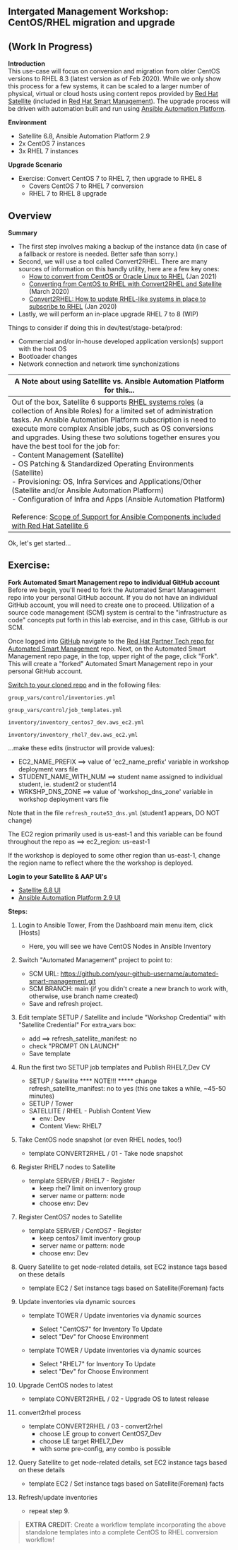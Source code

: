 Intergated Management Workshop: CentOS/RHEL migration and upgrade
-----------------------------------------------------------------
   (Work In Progress)
-----------------------------------------------------------------

**Introduction**<br>
This use-case will focus on conversion and migration from older CentOS versions to RHEL 8.3 (latest version as of Feb 2020). While we only show this process for a few systems, it can be scaled to a larger number of physical, virtual or cloud hosts using content repos provided by [Red Hat Satellite](https://www.redhat.com/en/technologies/management/satellite) (included in [Red Hat Smart Management](https://www.redhat.com/en/technologies/management/smart-management)). The upgrade process will be driven with automation built and run using [Ansible Automation Platform](https://www.redhat.com/en/technologies/management/ansible).

**Environment**
- Satellite 6.8, Ansible Automation Platform 2.9
- 2x CentOS 7 instances 
- 3x RHEL 7  instances

**Upgrade Scenario**
- Exercise: Convert CentOS 7 to RHEL 7, then upgrade to RHEL 8
    - Covers CentOS 7 to RHEL 7 conversion
    - RHEL 7 to RHEL 8 upgrade

Overview
-----------------------------------------------------------------

**Summary**<br>
- The first step involves making a backup of the instance data (in case of a fallback or restore is needed. Better safe than sorry.)
- Second, we will use a tool called Convert2RHEL. There are many sources of information on this handly utility, here are a few key ones:
    - [How to convert from CentOS or Oracle Linux to RHEL](https://access.redhat.com/articles/2360841) (Jan 2021)
    - [Converting from CentOS to RHEL with Convert2RHEL and Satellite](https://www.redhat.com/en/blog/converting-centos-rhel-convert2rhel-and-satellite) (March 2020)
    - [Convert2RHEL: How to update RHEL-like systems in place to subscribe to RHEL](https://www.redhat.com/en/blog/convert2rhel-how-update-rhel-systems-place-subscribe-rhel) (Jan 2020)
- Lastly, we will perform an in-place upgrade RHEL 7 to 8 (WIP)

Things to consider if doing this in dev/test/stage-beta/prod:
- Commercial and/or in-house developed application version(s) support with the host OS
- Bootloader changes
- Network connection and network time synchonizations


| **A Note about using Satellite vs. Ansible Automation Platform for this...**<br>  | 
| ------------- | 
| Out of the box, Satellite 6 supports [RHEL systems roles](https://access.redhat.com/articles/3050101) (a collection of Ansible Roles) for a limited set of administration tasks. An Ansible Automation Platform subscription is need to execute more complex Ansible jobs, such as OS conversions and upgrades. Using these two solutions together ensures you have the best tool for the job for:<br>- Content Management (Satellite)<br>- OS Patching & Standardized Operating Environments (Satellite)<br>- Provisioning: OS, Infra Services and Applications/Other (Satellite and/or Ansible Automation Platform)<br>- Configuration of Infra and Apps (Ansible Automation Platform)<br><br>Reference: [Scope of Support for Ansible Components included with Red Hat Satellite 6](https://access.redhat.com/articles/3616041) |


Ok, let's get started...  

Exercise:
-----------------------------------------------------------------
**Fork Automated Smart Management repo to individual GitHub account**
Before we begin, you'll need to fork the Automated Smart Management repo into your personal GitHub account.  If you do not have an individual GitHub account, you will need to create one to proceed. Utilization of a source code management (SCM) system is central to the "infrastructure as code" concepts put forth in this lab exercise, and in this case, GitHub is our SCM.

Once logged into [GitHub](https://github.com) navigate to the [Red Hat Partner Tech repo for Automated Smart Management](https://github.com/redhat-partner-tech/automated-smart-management) repo. Next, on the Automated Smart Management repo page, in the top, upper right of the page, click "Fork".  This will create a "forked" Automated Smart Management repo in your personal GitHub account.

[Switch to your cloned repo](https://github.com/your-github-username/automated-smart-management) and in the following files:

`group_vars/control/inventories.yml`

`group_vars/control/job_templates.yml`

`inventory/inventory_centos7_dev.aws_ec2.yml`

`inventory/inventory_rhel7_dev.aws_ec2.yml`

...make these edits (instructor will provide values):
- EC2_NAME_PREFIX ==> value of 'ec2_name_prefix' variable in workshop deployment vars file
- STUDENT_NAME_WITH_NUM ==> student name assigned to individual student, ie. student2 or student14
- WRKSHP_DNS_ZONE ==> value of 'workshop_dns_zone' variable in workshop deployment vars file

Note that in the file `refresh_route53_dns.yml` (student1 appears, DO NOT change)

The EC2 region primarily used is us-east-1 and this variable can be found throughout the repo as ==> ec2_region: us-east-1

If the workshop is deployed to some other region than us-east-1, change the region name to reflect where the the workshop is deployed.

**Login to your Satellite & AAP UI's**
- [Satellite 6.8 UI](https://www.example.com)
- [Ansible Automation Platform 2.9 UI](https://www.example.com)

**Steps:**<br>
1. Login to Ansible Tower, From the Dashboard main menu item, click [Hosts]
    - Here, you will see we have CentOS Nodes in Ansible Inventory

2. Switch "Automated Management" project to point to:
    - SCM URL: https://github.com/your-github-username/automated-smart-management.git
    - SCM BRANCH: main (if you didn't create a new branch to work with, otherwise, use branch name created)
    - Save and refresh project.

3. Edit template SETUP / Satellite and include "Workshop Credential" with "Satellite Credential"
    For extra_vars box:
    - add ==> refresh_satellite_manifest: no
    - check "PROMPT ON LAUNCH"
    - Save template

4. Run the first two SETUP job templates and Publish RHEL7_Dev CV
    - SETUP / Satellite **** NOTE!!! ***** change refresh_satellite_manifest: no to yes (this one takes a while, ~45-50 minutes)
    - SETUP / Tower
    - SATELLITE / RHEL - Publish Content View
      - env: Dev
      - Content View: RHEL7

5. Take CentOS node snapshot (or even RHEL nodes, too!)
    - template CONVERT2RHEL / 01 - Take node snapshot

6. Register RHEL7 nodes to Satellite
    - template SERVER / RHEL7 - Register
      - keep rhel7 limit on inventory group
      - server name or pattern: node
      - choose env: Dev

7. Register CentOS7 nodes to Satellite
    - template SERVER / CentOS7 - Register
      - keep centos7 limit inventory group
      - server name or pattern: node
      - choose env: Dev

8. Query Satellite to get node-related details, set EC2 instance tags based on these details
    - template EC2 / Set instance tags based on Satellite(Foreman) facts

9. Update inventories via dynamic sources
    - template TOWER / Update inventories via dynamic sources
	  - Select "CentOS7" for Inventory To Update
      - select "Dev" for Choose Environment

    - template TOWER / Update inventories via dynamic sources
	  - Select "RHEL7" for Inventory To Update
      - select "Dev" for Choose Environment

10. Upgrade CentOS nodes to latest
    - template CONVERT2RHEL / 02 - Upgrade OS to latest release

11. convert2rhel process
    - template CONVERT2RHEL / 03 - convert2rhel
      - choose LE group to convert CentOS7_Dev
      - choose LE target RHEL7_Dev
      - with some pre-config, any combo is possible

12. Query Satellite to get node-related details, set EC2 instance tags based on these details
    - template EC2 / Set instance tags based on Satellite(Foreman) facts

13. Refresh/update inventories
    - repeat step 9.

> **EXTRA CREDIT**: Create a workflow template incorporating the above standalone templates into a complete CentOS to RHEL conversion workflow!